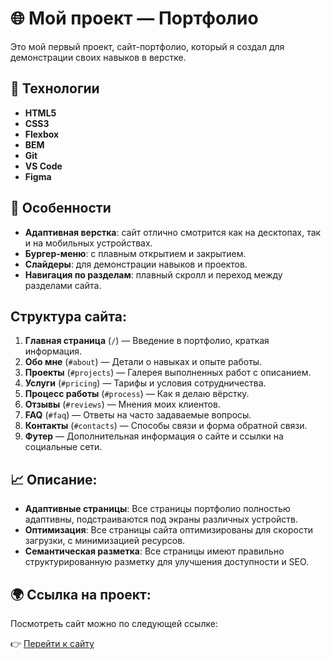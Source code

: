 # 🌐 Мой проект — Портфолио

Это мой первый проект, сайт-портфолио, который я создал для демонстрации своих навыков в верстке.

## 🚀 Технологии
- **HTML5**
- **CSS3**
- **Flexbox**
- **BEM**
- **Git**
- **VS Code**
- **Figma**

## 📱 Особенности
- **Адаптивная верстка**: сайт отлично смотрится как на десктопах, так и на мобильных устройствах.
- **Бургер-меню**: с плавным открытием и закрытием.
- **Слайдеры**: для демонстрации навыков и проектов.
- **Навигация по разделам**: плавный скролл и переход между разделами сайта.

## Структура сайта:
1. **Главная страница** (`/`) — Введение в портфолио, краткая информация.
2. **Обо мне** (`#about`) — Детали о навыках и опыте работы.
3. **Проекты** (`#projects`) — Галерея выполненных работ с описанием.
4. **Услуги** (`#pricing`) — Тарифы и условия сотрудничества.
5. **Процесс работы** (`#process`) — Как я делаю вёрстку.
6. **Отзывы** (`#reviews`) — Мнения моих клиентов.
7. **FAQ** (`#faq`) — Ответы на часто задаваемые вопросы.
8. **Контакты** (`#contacts`) — Способы связи и форма обратной связи.
9. **Футер** — Дополнительная информация о сайте и ссылки на социальные сети.

## 📈 Описание:
- **Адаптивные страницы**: Все страницы портфолио полностью адаптивны, подстраиваются под экраны различных устройств.
- **Оптимизация**: Все страницы сайта оптимизированы для скорости загрузки, с минимизацией ресурсов.
- **Семантическая разметка**: Все страницы имеют правильно структурированную разметку для улучшения доступности и SEO.

## 🌍 Ссылка на проект:
Посмотреть сайт можно по следующей ссылке:

👉 [Перейти к сайту](URL_ТВОЕГО_САЙТА)
